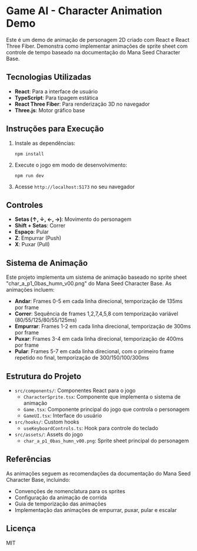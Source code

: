 # Game AI - Character Animation Demo

Este é um demo de animação de personagem 2D criado com React e React Three Fiber. Demonstra como implementar animações de sprite sheet com controle de tempo baseado na documentação do Mana Seed Character Base.

## Tecnologias Utilizadas

- **React**: Para a interface de usuário
- **TypeScript**: Para tipagem estática
- **React Three Fiber**: Para renderização 3D no navegador
- **Three.js**: Motor gráfico base

## Instruções para Execução

1. Instale as dependências:
   ```
   npm install
   ```

2. Execute o jogo em modo de desenvolvimento:
   ```
   npm run dev
   ```

3. Acesse `http://localhost:5173` no seu navegador

## Controles

- **Setas (↑, ↓, ←, →)**: Movimento do personagem
- **Shift + Setas**: Correr
- **Espaço**: Pular
- **Z**: Empurrar (Push)
- **X**: Puxar (Pull)

## Sistema de Animação

Este projeto implementa um sistema de animação baseado no sprite sheet "char_a_p1_0bas_humn_v00.png" do Mana Seed Character Base. As animações incluem:

- **Andar**: Frames 0-5 em cada linha direcional, temporização de 135ms por frame
- **Correr**: Sequência de frames 1,2,7,4,5,8 com temporização variável (80/55/125/80/55/125ms)
- **Empurrar**: Frames 1-2 em cada linha direcional, temporização de 300ms por frame
- **Puxar**: Frames 3-4 em cada linha direcional, temporização de 400ms por frame
- **Pular**: Frames 5-7 em cada linha direcional, com o primeiro frame repetido no final, temporização de 300/150/100/300ms

## Estrutura do Projeto

- `src/components/`: Componentes React para o jogo
  - `CharacterSprite.tsx`: Componente que implementa o sistema de animação
  - `Game.tsx`: Componente principal do jogo que controla o personagem
  - `GameUI.tsx`: Interface do usuário
- `src/hooks/`: Custom hooks
  - `useKeyboardControls.ts`: Hook para controle do teclado
- `src/assets/`: Assets do jogo
  - `char_a_p1_0bas_humn_v00.png`: Sprite sheet principal do personagem

## Referências

As animações seguem as recomendações da documentação do Mana Seed Character Base, incluindo:
- Convenções de nomenclatura para os sprites
- Configuração da animação de corrida
- Guia de temporização das animações
- Implementação das animações de empurrar, puxar, pular e escalar

## Licença

MIT 